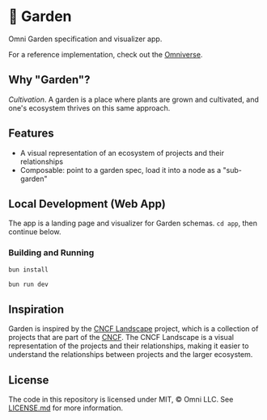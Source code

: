 # 🌱 Garden

Omni Garden specification and visualizer app.

For a reference implementation, check out the [Omniverse](https://github.com/omnidotdev/verse).

## Why "Garden"?

*Cultivation*. A garden is a place where plants are grown and cultivated, and one's ecosystem thrives on this same approach.

## Features

- A visual representation of an ecosystem of projects and their relationships
- Composable: point to a garden spec, load it into a node as a "sub-garden"

## Local Development (Web App)

The app is a landing page and visualizer for Garden schemas. `cd app`, then continue below.

### Building and Running

```sh
bun install
```

```sh
bun run dev
```

## Inspiration

Garden is inspired by the [CNCF Landscape](https://landscape.cncf.io) project, which is a collection of projects that are part of the [CNCF](https://cncf.io). The CNCF Landscape is a visual representation of the projects and their relationships, making it easier to understand the relationships between projects and the larger ecosystem.

## License

The code in this repository is licensed under MIT, &copy; Omni LLC. See [LICENSE.md](LICENSE.md) for more information.
